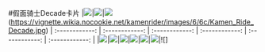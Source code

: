 
#假面骑士Decade卡片
|![](https://vignette.wikia.nocookie.net/kamenrider/images/6/6c/Kamen_Ride_Decade.jpg)|![](https://vignette.wikia.nocookie.net/kamenrider/images/6/6c/Kamen_Ride_Decade.jpg)|![](https://vignette.wikia.nocookie.net/kamenrider/images/6/6c/Kamen_Ride_Decade.jpg)(https://vignette.wikia.nocookie.net/kamenrider/images/6/6c/Kamen_Ride_Decade.jpg)
| :------------: | :------------: | :------------: | :------------: | :------------: | :------------: |
|![](https://vignette.wikia.nocookie.net/kamenrider/images/6/6c/Kamen_Ride_Decade.jpg)|![](https://vignette.wikia.nocookie.net/kamenrider/images/6/6c/Kamen_Ride_Decade.jpg)|![](https://vignette.wikia.nocookie.net/kamenrider/images/6/6c/Kamen_Ride_Decade.jpg)|![](https://vignette.wikia.nocookie.net/kamenrider/images/6/6c/Kamen_Ride_Decade.jpg)|![](https://vignette.wikia.nocookie.net/kamenrider/images/6/6c/Kamen_Ride_Decade.jpg)|![](https://vignette.wikia.nocookie.net/kamenrider/images/6/6c/Kamen_Ride_Decade.jpg)|![]
